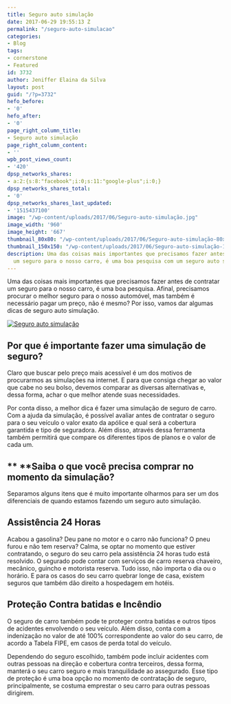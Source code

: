 ```yaml
---
title: Seguro auto simulação
date: 2017-06-29 19:55:13 Z
permalink: "/seguro-auto-simulacao"
categories:
- Blog
tags:
- cornerstone
- Featured
id: 3732
author: Jeniffer Elaina da Silva
layout: post
guid: "/?p=3732"
hefo_before:
- '0'
hefo_after:
- '0'
page_right_column_title:
- Seguro auto simulação
page_right_column_content:
- ''
wpb_post_views_count:
- '420'
dpsp_networks_shares:
- a:2:{s:8:"facebook";i:0;s:11:"google-plus";i:0;}
dpsp_networks_shares_total:
- '0'
dpsp_networks_shares_last_updated:
- '1515437100'
image: "/wp-content/uploads/2017/06/Seguro-auto-simulação.jpg"
image_width: '960'
image_height: '667'
thumbnail_80x80: "/wp-content/uploads/2017/06/Seguro-auto-simulação-80x80.jpg"
thumbnail_150x150: "/wp-content/uploads/2017/06/Seguro-auto-simulação-150x150.jpg"
description: Uma das coisas mais importantes que precisamos fazer antes de contratar
  um seguro para o nosso carro, é uma boa pesquisa com um seguro auto simulação.
---
```


Uma das coisas mais importantes que precisamos fazer antes de contratar um seguro para o nosso carro, é uma boa pesquisa. Afinal, precisamos procurar o melhor seguro para o nosso automóvel, mas também é necessário pagar um preço, não é mesmo? Por isso, vamos dar algumas dicas de seguro auto simulação.

[<img class="aligncenter size-full wp-image-3733" src="/wp-content/uploads/2017/06/Seguro-auto-simulação.jpg" alt="Seguro auto simulação" srcset="/wp-content/uploads/2017/06/Seguro-auto-simulação.jpg 960w, /wp-content/uploads/2017/06/Seguro-auto-simulação-250x174.jpg 250w, /wp-content/uploads/2017/06/Seguro-auto-simulação-768x534.jpg 768w, /wp-content/uploads/2017/06/Seguro-auto-simulação-700x486.jpg 700w, /wp-content/uploads/2017/06/Seguro-auto-simulação-120x83.jpg 120w" sizes="(max-width: 960px) 100vw, 960px" width="960" height="667" />](/wp-content/uploads/2017/06/Seguro-auto-simulação.jpg)

## Por que é importante fazer uma simulação de seguro?

Claro que buscar pelo preço mais acessível é um dos motivos de procurarmos as simulações na internet. E para que consiga chegar ao valor que cabe no seu bolso, devemos comparar as diversas alternativas e, dessa forma, achar o que melhor atende suas necessidades.

Por conta disso, a melhor dica é fazer uma simulação de seguro de carro. Com a ajuda da simulação, é possível avaliar antes de contratar o seguro para o seu veículo o valor exato da apólice e qual será a cobertura garantida e tipo de seguradora. Além disso, através dessa ferramenta também permitirá que compare os diferentes tipos de planos e o valor de cada um.

## ** **Saiba o que você precisa comprar no momento da simulação?

Separamos alguns itens que é muito importante olharmos para ser um dos diferenciais de quando estamos fazendo um seguro auto simulação.

## Assistência 24 Horas

Acabou a gasolina? Deu pane no motor e o carro não funciona? O pneu furou e não tem reserva? Calma, se optar no momento que estiver contratando, o seguro do seu carro pela assistência 24 horas tudo está resolvido. O segurado pode contar com serviços de carro reserva chaveiro, mecânico, guincho e motorista reserva. Tudo isso, não importa o dia ou o horário. E para os casos do seu carro quebrar longe de casa, existem seguros que também dão direito a hospedagem em hotéis.

## Proteção Contra batidas e Incêndio

O seguro de carro também pode te proteger contra batidas e outros tipos de acidentes envolvendo o seu veículo. Além disso, conta com a indenização no valor de até 100% correspondente ao valor do seu carro, de acordo a Tabela FIPE, em casos de perda total do veículo.

Dependendo do seguro escolhido, também pode incluir acidentes com outras pessoas na direção e cobertura contra terceiros, dessa forma, manterá o seu carro seguro e mais tranquilidade ao assegurado. Esse tipo de proteção é uma boa opção no momento de contratação de seguro, principalmente, se costuma emprestar o seu carro para outras pessoas dirigirem.

&nbsp;
